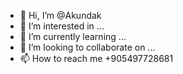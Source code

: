 - 👋 Hi, I’m @Akundak
- 👀 I’m interested in ...
- 🌱 I’m currently learning ...
- 💞️ I’m looking to collaborate on ...
- 📫 How to reach me +905497728681

<!---
Akundak/Akundak is a ✨ special ✨ repository because its `README.md` (this file) appears on your GitHub profile.
You can click the Preview link to take a look at your changes.
--->
